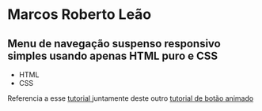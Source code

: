 # Marcos Roberto Leão

## Menu de navegação suspenso responsivo simples usando apenas HTML puro e CSS

- HTML
- CSS

Referencia a esse [tutorial ](https://www.youtube.com/watch?v=bk3Y4heVdFs "tutorial do menu") 
juntamente deste outro [tutorial de botão animado](https://www.youtube.com/watch?v=R00QiudbD4Y "tutorial do botão animado")